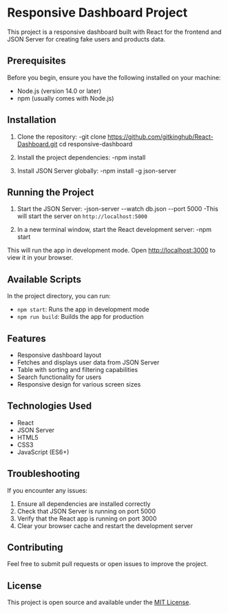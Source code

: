 # Responsive Dashboard Project

This project is a responsive dashboard built with React for the frontend and JSON Server for creating fake users and products data.

## Prerequisites

Before you begin, ensure you have the following installed on your machine:

- Node.js (version 14.0 or later)
- npm (usually comes with Node.js)

## Installation

1. Clone the repository:
 -git clone https://github.com/gitkinghub/React-Dashboard.git
cd responsive-dashboard

2. Install the project dependencies:
-npm install

3. Install JSON Server globally:
 -npm install -g json-server

## Running the Project

1. Start the JSON Server:
 -json-server --watch db.json --port 5000
 -This will start the server on `http://localhost:5000`

2. In a new terminal window, start the React development server:
 -npm start

This will run the app in development mode. Open [http://localhost:3000](http://localhost:3000) to view it in your browser.


## Available Scripts

In the project directory, you can run:

- `npm start`: Runs the app in development mode
- `npm run build`: Builds the app for production

## Features

- Responsive dashboard layout
- Fetches and displays user data from JSON Server
- Table with sorting and filtering capabilities
- Search functionality for users
- Responsive design for various screen sizes

## Technologies Used

- React
- JSON Server
- HTML5
- CSS3
- JavaScript (ES6+)

## Troubleshooting

If you encounter any issues:

1. Ensure all dependencies are installed correctly
2. Check that JSON Server is running on port 5000
3. Verify that the React app is running on port 3000
4. Clear your browser cache and restart the development server

## Contributing

Feel free to submit pull requests or open issues to improve the project.

## License

This project is open source and available under the [MIT License](LICENSE).